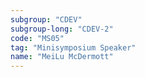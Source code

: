 ```yaml
---
subgroup: "CDEV"
subgroup-long: "CDEV-2"
code: "MS05"
tag: "Minisymposium Speaker"
name: "MeiLu McDermott"
---
```

